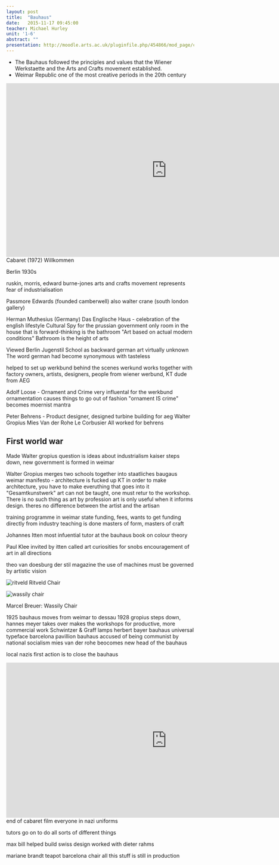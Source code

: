 ```yaml
---
layout: post
title:  "Bauhaus"
date:   2015-11-17 09:45:00
teacher: Michael Hurley
unit: '1-6'
abstract: ""
presentation: http://moodle.arts.ac.uk/pluginfile.php/454866/mod_page/content/31/bauhaus_%20presentaion.pdf
---
```


- The Bauhaus followed the principles and values that the Wiener Werkstaette and the Arts and Crafts movement established.
- Weimar Republic one of the most creative periods in the 20th century

<iframe width="860" height="465" src="https://www.youtube.com/embed/hBlB8RAJEEc" frameborder="0" allowfullscreen></iframe>
Cabaret (1972) Willkommen

Berlin 1930s

ruskin, morris, edward burne-jones
arts and crafts movement represents fear of industrialisation

Passmore Edwards (founded camberwell) also walter crane (south london gallery)

Herman Muthesius (Germany)
Das Englische Haus - celebration of the english lifestyle
Cultural Spy for the prussian government
only room in the house that is forward-thinking is the bathroom
"Art based on actual modern conditions"
Bathroom is the height of arts

Viewed Berlin Jugenstil School as backward
german art virtually unknown
The word german had become synonymous with tasteless

helped to set up werkbund behind the scenes
werkund works together with factory owners, artists, designers, people from wiener werbund, KT dude from AEG

Adolf Loose - Ornament and Crime very influental for the werkbund
ornamentation causes things to go out of fashion
"ornament IS crime" becomes moernist mantra

Peter Behrens - Product designer, designed turbine building for aeg
Walter Gropius
Mies Van der Rohe
Le Corbusier 
All worked for behrens

## First world war
Made Walter gropius question is ideas about industrialism
kaiser steps down, new government is formed in weimar

Walter Gropius
merges two schools together into staatliches baugaus weimar
manifesto - architecture is fucked up KT
in order to make architecture, you have to make everuthing that goes into it 
"Gesamtkunstwerk"
art can not be taught, one must retur to the workshop. There is no such thing as art by profession
art is only useful when it informs design. theres no difference between the artist and the artisan

training programme in weimar
state funding, fees, wants to get funding directly from industry
teaching is done masters of form, masters of craft

Johannes Itten
most infuential tutor at the bauhaus
book on colour theory

Paul Klee invited by itten
called art curiosities for snobs
encouragement of art in all directions

theo van doesburg
der stil magazine
the use of machines must be governed by artistic vision

![ritveld](http://www.rietveldoriginals.com/wp-content/uploads/2013/10/rietveld_red_blue.jpg)
Ritveld Chair

![wassily chair](http://www.knoll.com/static_resources/images/products/catalog/eco/parts/50L/50L-(PC)_BLBLCK_FZ.jpg)

Marcel Breuer: Wassily Chair

1925 bauhaus moves from weimar to dessau
1928 gropius steps down, hannes meyer takes over
makes the workshops for productive, more commercial work
Schwintzer & Graff lamps
herbert bayer bauhaus universal typeface
barcelona pavillion
bauhaus accused of being communist by national socialism
mies van der rohe beocomes new head of the bauhaus

local nazis first action is to close the bauhaus

<iframe width="860" height="415" src="https://www.youtube.com/embed/tzBTqLy7gkY" frameborder="0" allowfullscreen></iframe>
end of cabaret film everyone in nazi uniforms

tutors go on to do all sorts of different things

max bill helped build swiss design
worked with dieter rahms

mariane brandt teapot
barcelona chair
all this stuff is still in production
